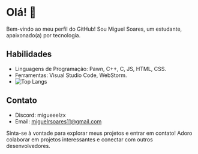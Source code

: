 # Olá! 👋

Bem-vindo ao meu perfil do GitHub! Sou Miguel Soares, um estudante, apaixonado(a) por tecnologia.


## Habilidades

- Linguagens de Programação: Pawn, C++, C, JS, HTML, CSS.
- Ferramentas: Visual Studio Code, WebStorm.
- ![Top Langs](https://github-readme-stats.vercel.app/api/top-langs/?username=anuraghazra&layout=compact)
## Contato

- Discord: migueeelzx
- Email: miguelrsoares11@gmail.com

Sinta-se à vontade para explorar meus projetos e entrar em contato! Adoro colaborar em projetos interessantes e conectar com outros desenvolvedores.
